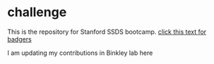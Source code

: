 # challenge
This is the repository for Stanford SSDS bootcamp.
[click this text for badgers](https://www.google.com/url?sa=i&url=https%3A%2F%2Fen.wikipedia.org%2Fwiki%2FBucky_Badger&psig=AOvVaw2MtG1B5AMBakDNjYRC7Bee&ust=1687888983227000&source=images&cd=vfe&ved=0CBAQjRxqFwoTCODn9MzC4f8CFQAAAAAdAAAAABAI)

I am updating my contributions in Binkley lab here
